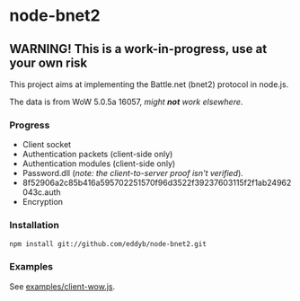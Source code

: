 # node-bnet2
## WARNING! This is a work-in-progress, use at your own risk
This project aims at implementing the Battle.net (bnet2) protocol in node.js.

The data is from WoW 5.0.5a 16057, *might **not** work elsewhere*.

### Progress
* Client socket
* Authentication packets (client-side only)
* Authentication modules (client-side only)
 * Password.dll (*note: the client-to-server proof isn't verified*).
  * 8f52906a2c85b416a595702251570f96d3522f39237603115f2f1ab24962043c.auth
* Encryption

### Installation
```sh
npm install git://github.com/eddyb/node-bnet2.git
```

### Examples
See [examples/client-wow.js](https://github.com/eddyb/node-bnet2/blob/master/examples/client-wow.js).
